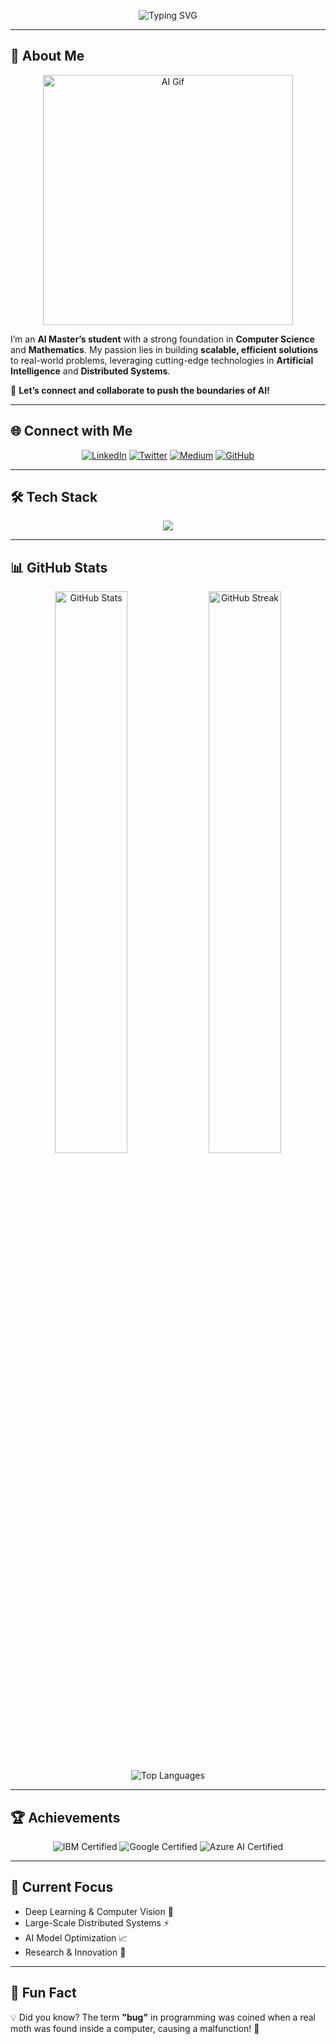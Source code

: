 <p align="center">
  <img src="https://readme-typing-svg.demolab.com?font=Fira+Code&size=40&duration=3000&pause=1000&color=00FF00&center=true&vCenter=true&width=800&lines=👋+Hi%2C+I'm+Malak+Zaidi!;AI+Master’s+Student;Passionate+About+AI+%26+Distributed+Systems;Let’s+Shape+the+Future+of+AI+Together!" alt="Typing SVG" />
</p>

---

## 🚀 About Me

<p align="center">
  <img src="https://media.giphy.com/media/26FPGU51uDlwLIiLe/giphy.gif" width="400" alt="AI Gif">
</p>

I’m an **AI Master’s student** with a strong foundation in **Computer Science** and **Mathematics**. My passion lies in building **scalable, efficient solutions** to real-world problems, leveraging cutting-edge technologies in **Artificial Intelligence** and **Distributed Systems**.

🌟 **Let’s connect and collaborate to push the boundaries of AI!**

---

## 🌐 Connect with Me
<p align="center">
  <a href="https://linkedin.com/in/malak-zaidi/"><img src="https://img.shields.io/badge/LinkedIn-%230077B5.svg?style=for-the-badge&logo=linkedin&logoColor=white" alt="LinkedIn" /></a>
  <a href="https://twitter.com/yourhandle"><img src="https://img.shields.io/badge/Twitter-%231DA1F2.svg?style=for-the-badge&logo=twitter&logoColor=white" alt="Twitter" /></a>
  <a href="https://medium.com/@yourhandle"><img src="https://img.shields.io/badge/Medium-%23000000.svg?style=for-the-badge&logo=medium&logoColor=white" alt="Medium" /></a>
  <a href="https://github.com/malakzaidi"><img src="https://img.shields.io/badge/GitHub-%23121011.svg?style=for-the-badge&logo=github&logoColor=white" alt="GitHub" /></a>
</p>

---

## 🛠️ Tech Stack
<p align="center">
  <img src="https://skillicons.dev/icons?i=python,java,cpp,html,css,js,react,nodejs,spring,docker,kubernetes,mysql,postgres,git,github,tensorflow,pytorch" />
</p>

---

## 📊 GitHub Stats
<p align="center">
  <img src="https://github-readme-stats.vercel.app/api?username=malakzaidi&theme=radical&hide_border=true&include_all_commits=true&count_private=true" alt="GitHub Stats" width="48%" />
  <img src="https://github-readme-streak-stats.herokuapp.com/?user=malakzaidi&theme=radical&hide_border=true" alt="GitHub Streak" width="48%" />
</p>

<p align="center">
  <img src="https://github-readme-stats.vercel.app/api/top-langs/?username=malakzaidi&theme=radical&hide_border=true&layout=compact" alt="Top Languages" />
</p>

---

## 🏆 Achievements
<p align="center">
  <img src="https://img.shields.io/badge/IBM-Introduction%20to%20Cloud%20Computing-blue" alt="IBM Certified" />
  <img src="https://img.shields.io/badge/Google-Cloud%20Engineering-green" alt="Google Certified" />
  <img src="https://img.shields.io/badge/Microsoft-Azure%20AI%20Fundamentals-purple" alt="Azure AI Certified" />
</p>

---

## 🎯 Current Focus
- Deep Learning & Computer Vision 🧠
- Large-Scale Distributed Systems ⚡
- AI Model Optimization 📈
- Research & Innovation 🚀

---

## 💬 Fun Fact
💡 Did you know? The term **"bug"** in programming was coined when a real moth was found inside a computer, causing a malfunction! 🦋
